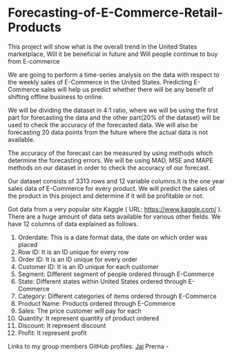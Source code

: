 # Forecasting-of-E-Commerce-Retail-Products

This project will show what is the overall trend in the United States marketplace,  Will it be beneficial in future and Will people continue to buy from E-commerce

We are going to perform a time-series analysis on the data with respect to the weekly sales of E-Commerce in the United States. Predicting E-Commerce sales will help us predict whether there will be any benefit of shifting offline business to online.

We will be dividing the dataset in 4:1 ratio, where we will be using the first part for forecasting the data and the other part(20% of the dataset) will be used to check the accuracy of the forecasted data. We will also be forecasting 20 data points from the future where the actual data is not available.

The accuracy of the forecast can be measured by using methods which determine the forecasting errors. We will be using MAD, MSE and MAPE methods on our dataset in order to check the accuracy of our forecast.

Our dataset consists of 3313 rows and 12 variable columns.It is the one year sales data of E-Commerce for every product. We will predict the sales of the product in this project and determine if it will be profitable or not.

Got data from a very popular site Kaggle ( URL: https://www.kaggle.com/ ). There are a huge amount of data sets available for various other fields. We have 12 columns of data explained as follows.

1. Orderdate: This is a date format data, the date on which order was placed
2. Row ID: It is an ID unique for every row
3. Order ID: It is an ID unique for every order
4. Customer ID: It is an ID unique for each customer
5. Segment: Different segment of people ordered through E-Commerce
6. State: Different states within United States ordered through E-Commerce
7. Category: Different categories of items ordered through E-Commerce
8. Product Name: Products ordered through E-Commerce
9. Sales: The price customer will pay for each 
10. Quantity: It represent quantity of product ordered 
11. Discount: It represent discount
12. Profit: It represent profit


Links to my group members GitHub profiles:
[Jai](https://github.com/Jaihinduja)
Prerna - 

